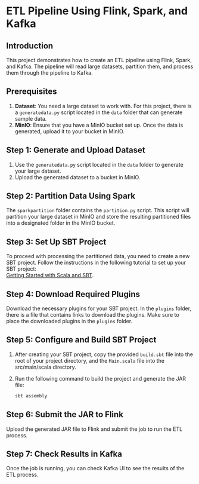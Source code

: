 
# ETL Pipeline Using Flink, Spark, and Kafka

## Introduction

This project demonstrates how to create an ETL pipeline using Flink, Spark, and Kafka. The pipeline will read large datasets, partition them, and process them through the pipeline to Kafka.

## Prerequisites

1. **Dataset**: You need a large dataset to work with. For this project, there is a `generatedata.py` script located in the `data` folder that can generate sample data.
2. **MinIO**: Ensure that you have a MinIO bucket set up. Once the data is generated, upload it to your bucket in MinIO.

## Step 1: Generate and Upload Dataset

1. Use the `generatedata.py` script located in the `data` folder to generate your large dataset.
2. Upload the generated dataset to a bucket in MinIO.

## Step 2: Partition Data Using Spark

The `sparkpartition` folder contains the `partition.py` script. This script will partition your large dataset in MinIO and store the resulting partitioned files into a designated folder in the MinIO bucket.

## Step 3: Set Up SBT Project

To proceed with processing the partitioned data, you need to create a new SBT project. Follow the instructions in the following tutorial to set up your SBT project:  
[Getting Started with Scala and SBT](https://docs.scala-lang.org/getting-started/sbt-track/getting-started-with-scala-and-sbt-on-the-command-line.html).

## Step 4: Download Required Plugins

Download the necessary plugins for your SBT project. In the `plugins` folder, there is a file that contains links to download the plugins. Make sure to place the downloaded plugins in the `plugins` folder.

## Step 5: Configure and Build SBT Project

1. After creating your SBT project, copy the provided `build.sbt` file into the root of your project directory, and the `Main.scala` file into the src/main/scala directory.
2. Run the following command to build the project and generate the JAR file:

    ```bash
    sbt assembly
    ```

## Step 6: Submit the JAR to Flink

Upload the generated JAR file to Flink and submit the job to run the ETL process.

## Step 7: Check Results in Kafka

Once the job is running, you can check Kafka UI to see the results of the ETL process.



